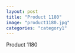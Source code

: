 ```yaml
---
layout: post
title: "Product 1180"
image: "product1180.jpg"
categories: "category1"
---
```

Product 1180
